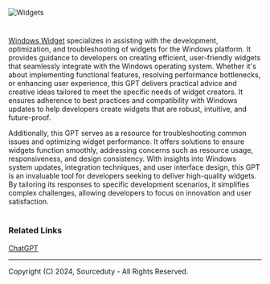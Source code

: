 ![Widgets](https://github.com/user-attachments/assets/f4c36543-34f0-4db9-a49a-e87b5fd61568)

>
#

[Windows Widget](https://chatgpt.com/g/g-6745a4a9f5988191ba97363d17c4cd8d-windows-widget) specializes in assisting with the development, optimization, and troubleshooting of widgets for the Windows platform. It provides guidance to developers on creating efficient, user-friendly widgets that seamlessly integrate with the Windows operating system. Whether it's about implementing functional features, resolving performance bottlenecks, or enhancing user experience, this GPT delivers practical advice and creative ideas tailored to meet the specific needs of widget creators. It ensures adherence to best practices and compatibility with Windows updates to help developers create widgets that are robust, intuitive, and future-proof.

Additionally, this GPT serves as a resource for troubleshooting common issues and optimizing widget performance. It offers solutions to ensure widgets function smoothly, addressing concerns such as resource usage, responsiveness, and design consistency. With insights into Windows system updates, integration techniques, and user interface design, this GPT is an invaluable tool for developers seeking to deliver high-quality widgets. By tailoring its responses to specific development scenarios, it simplifies complex challenges, allowing developers to focus on innovation and user satisfaction.

#
### Related Links

[ChatGPT](https://github.com/sourceduty/ChatGPT)

***
Copyright (C) 2024, Sourceduty - All Rights Reserved.
